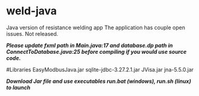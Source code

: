 # weld-java
Java version of resistance welding app
The application has couple open issues.
Not released.

***Please update fxml path in Main.java:17 and database.dp path in ConnectToDatabase.java:25 before compiling if you would use source code.***

#Libraries
EasyModbusJava.jar
sqlite-jdbc-3.27.2.1.jar
JVisa.jar
jna-5.5.0.jar

***Download Jar file and use executables run.bat (windows), run.sh (linux) to launch***
